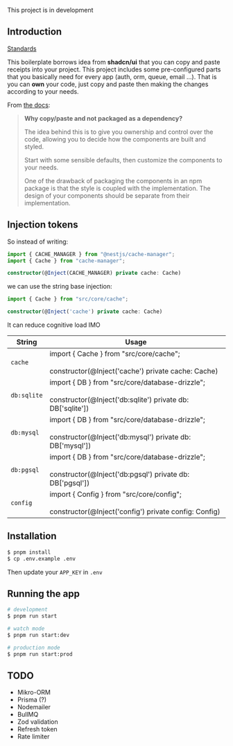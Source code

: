 This project is in development

## Introduction

[Standards](https://xkcd.com/927/)

This boilerplate borrows idea from **shadcn/ui** that you can copy and paste receipts into your project.
This project includes some pre-configured parts that you basically need for every app (auth, orm, queue, email ...).
That is you can **own** your code, just copy and paste then making the changes according to your needs.

From [the docs](https://ui.shadcn.com/docs):

> **Why copy/paste and not packaged as a dependency?**
> 
> The idea behind this is to give you ownership and control over the code, allowing you to decide how the components are built and styled.
>
> Start with some sensible defaults, then customize the components to your needs.
>
> One of the drawback of packaging the components in an npm package is that the style is coupled with the implementation. The design of your components should be separate from their implementation.

## Injection tokens

So instead of writing:

```typescript
import { CACHE_MANAGER } from "@nestjs/cache-manager";
import { Cache } from "cache-manager";

constructor(@Inject(CACHE_MANAGER) private cache: Cache)
```

we can use the string base injection:

```typescript
import { Cache } from "src/core/cache";

constructor(@Inject('cache') private cache: Cache)
```

It can reduce cognitive load IMO

|String|Usage|
|------|-----|
|`cache`|import { Cache } from "src/core/cache";<br/><br/>constructor(@Inject('cache') private cache: Cache)|
|`db:sqlite`|import { DB } from "src/core/database-drizzle";<br/><br/>constructor(@Inject('db:sqlite') private db: DB['sqlite'])|
|`db:mysql`|import { DB } from "src/core/database-drizzle";<br/><br/>constructor(@Inject('db:mysql') private db: DB['mysql'])|
|`db:pgsql`|import { DB } from "src/core/database-drizzle";<br/><br/>constructor(@Inject('db:pgsql') private db: DB['pgsql'])|
|`config`|import { Config } from "src/core/config";<br/><br/>constructor(@Inject('config') private config: Config)|

## Installation

```bash
$ pnpm install
$ cp .env.example .env
```
Then update your `APP_KEY` in `.env`

## Running the app

```bash
# development
$ pnpm run start

# watch mode
$ pnpm run start:dev

# production mode
$ pnpm run start:prod
```

## TODO 

- Mikro-ORM
- Prisma (?)
- Nodemailer
- BullMQ
- Zod validation
- Refresh token
- Rate limiter
